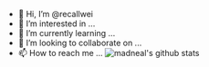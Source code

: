 - 👋 Hi, I’m @recallwei
- 👀 I’m interested in ...
- 🌱 I’m currently learning ...
- 💞️ I’m looking to collaborate on ...
- 📫 How to reach me ...
![madneal's github stats](https://github-readme-stats.vercel.app/api?username=recallwei&show_icons=true&theme=dracula) 
<!---
recallwei/recallwei is a ✨ special ✨ repository because its `README.md` (this file) appears on your GitHub profile.
You can click the Preview link to take a look at your changes.
--->
